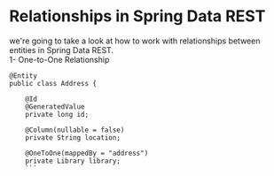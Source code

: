# Relationships in Spring Data REST  
we're going to take a look at how to work with relationships between entities in Spring Data REST.  
1- One-to-One Relationship  
```  
@Entity
public class Address {

    @Id
    @GeneratedValue
    private long id;

    @Column(nullable = false)
    private String location;

    @OneToOne(mappedBy = "address")
    private Library library;  
    ```
